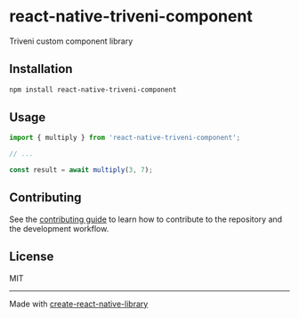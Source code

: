 # react-native-triveni-component

Triveni custom component library

## Installation

```sh
npm install react-native-triveni-component
```

## Usage


```js
import { multiply } from 'react-native-triveni-component';

// ...

const result = await multiply(3, 7);
```


## Contributing

See the [contributing guide](CONTRIBUTING.md) to learn how to contribute to the repository and the development workflow.

## License

MIT

---

Made with [create-react-native-library](https://github.com/callstack/react-native-builder-bob)
